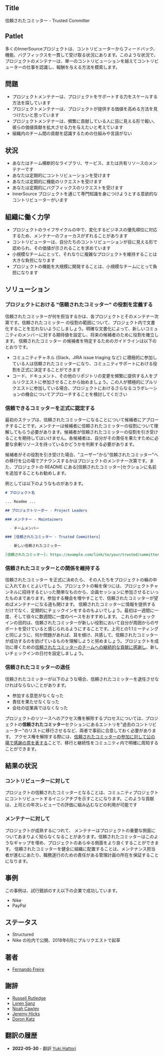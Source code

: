 ## Title

信頼されたコミッター - Trusted Committer

## Patlet

多くのInnerSourceプロジェクトは、コントリビューターからフィードバック、機能、バグフィックスを一貫して受け取る状況にあります。このような状況で、プロジェクトのメンテナーは、単一のコントリビューションを越えてコントリビューターの仕事を認識し、報酬を与える方法を模索します。

## 問題

- プロジェクトメンテナーは、プロジェクトをサポートする力をスケールする方法を探しています
- プロジェクトメンテナーは、プロジェクトが提供する価値を高める方法を見つけたいと思っています
- プロジェクトメンテナーは、頻繁に貢献している人に目に見える形で報い、彼らの価値貢献を拡大させる力を与えたいと考えています
- 組織内のチーム間の貢献を認識するための仕組みや言語がない

## 状況

- あなたはチーム横断的なライブラリ、サービス、または共有リソースのメンテナーです
- あなたは定期的にコントリビューションを受けます
- あなたは定期的に機能のリクエストを受けます
- あなたは定期的にバグフィックスのリクエストを受けます
- InnerSource プロジェクトを通じて専門知識を身につけようとする意欲的なコントリビューターがいます

## 組織に働く力学

- プロジェクトのライフサイクルの中で、変化するビジネスの優先順位に対応するため、メンテナーのフォーカスがずれることがあります
- コントリビューターは、自分たちのコントリビューションが目に見える形で認められ、その価値が示されることを求めています
- 小規模なチームにとって、それなりに複雑なプロジェクトを維持することは大きな負担になります
- プロジェクトの機能を大規模に開発することは、小規模なチームにとって負担になります

## ソリューション

### プロジェクトにおける "信頼されたコミッター" の役割を定義する

信頼されたコミッターが何を担当するかは、各プロジェクトとそのメンテナー次第です。信頼されたコミッター の役割の範囲について、プロジェクト内で文書化することを忘れないようにしましょう。明確な文書化によって、新しいコミュニティのメンバーに対する期待値を設定し、将来の候補者のために役割を確立します。
信頼されたコミッター の候補者を特定するためのガイドラインは以下のとおりです。

* コミュニティチャネル (Slack、JIRA issue triaging など) に積極的に参加している人は信頼されたコミッターになり、コミュニティサポートにおける役割を正式に決定することができます
* コード、ドキュメント、その他のリポジトリの変更を頻繁に提供する人をプルリクエストに参加させることから始めましょう。この人が積極的にプルリクエストに参加している場合、プロジェクトにおけるさらなるコラボレーションの機会についてアプローチすることを検討してください

### 信頼できるコミッターを正式に認定する

最初のステップは、信頼されたコミッターになることについて候補者にアプローチすることです。メンテナーは候補者に信頼されたコミッターの役割について理解してもらう必要があります。候補者が信頼されたコミッターの役割を引き受けることを期待してはいけません。各候補者は、自分がその責任を果たすために必要な余剰リソースを持っているかどうかを判断する必要があります。

候補者がその役割を引き受けた場合、"ユーザー"から"信頼されたコミッター"への移行を公の場でアナウンスするかはプロジェクトのメンテナー次第です。また、プロジェクトの README にある[信頼されたコミッター]セクションに名前を追加することもお勧めします。

例としては以下のようなものがあります。

```markdown
# プロジェクト名

... Readme ...

## プロジェクトリーダー - Project Leaders

### メンテナー - Maintainers

  - チームメンバー

### [信頼されたコミッター - Trusted Committers]

  - 新しい信頼されたコミッター

[信頼されたコミッター]: https://example.com/link/to/your/trusted/committer/documentation.md
```

### 信頼されたコミッターとの関係を維持する

信頼されたコミッター を正式に決めたら、 その人たちをプロジェクトの輪の中に入れておくとよいでしょう。プロジェクトの輪を保つには、プロジェクトチャンネルに招待するといった簡単なものから、企画セッションに参加させるといったものまであります。参加する機会を増やすことで、信頼されたコミッターが望めばメンテナーになる道も開けます。
信頼されたコミッターに情報を提供するだけでなく、定期的にチェックインをするのもよいでしょう。最初は一週間に一度、そして徐々に数週間に一度のペースをおすすめします。
これらのチェックインの目的は、信頼されたコミッターが新しい役割において自分が周囲からのサポートを受けていると感じられるようにすることです。上司との1:1ミーティングと同じように、何か問題があれば、耳を傾け、共感して、信頼されたコミッターが成功するのを妨げているものを理解しようと努めましょう。プロジェクトを成功に導くための[信頼されたコミッターのチームへの継続的な貢献に感謝し][praise]、新しいチェックインの日付を設定しましょう。

### 信頼されたコミッターの退任

信頼されたコミッターが以下のような場合、信頼されたコミッターを退任させなければならないことがあります。

- 参加する意思がなくなった
- 責任を果たせなくなった
- 会社の従業員ではなくなった

プロジェクトのリソースへのアクセス権を解除するプロセスについては、プロジェクトの**信頼されたコミッター**セクションにあるエントリを"過去のコントリビューター"のリストに移行させるなど、両者で事前に合意しておく必要があります。
アクセス権を解除する際には、[信頼されたコミッターの参加に対して公の場で感謝の意を表する][praise]ことで、移行と継続性をコミュニティ内で明確に周知することができます。

## 結果の状況

### コントリビューターに対して

プロジェクトの信頼されたコミッターとなることは、コミュニティプロジェクトにコントリビュートするイニシアチブを示すことになります。このような貢献は、上司との年次レビューでの評価に組み込むなどの利用が可能です

### メンテナーに対して

プロジェクトが成熟するにつれて、 メンテナーはプロジェクトの重要な側面についてあまりよく知らなくなることがあります。信頼されたコミッターはこのようなギャップを埋め、プロジェクトのあらゆる側面をより良くすることができます。
信頼されたコミッターを健全に組織に配置することは、メンテナンス担当者が進むにあたり、職務遂行のための責任がある管理計画の所在を保証することになります。

## 事例

この事例は、試行錯誤のすえ以下の企業で成功しています。

- Nike
- PayPal

## ステータス

- Structured
- Nike の社内で公開、2018年6月にプルリクエストで起草

## 著者

- [Fernando Freire]

## 謝辞

- [Russell Rutledge]
- [Loren Sanz]
- [Noah Cawley]
- [Jeremy Hicks]
- [Doron Katz]

[Doron Katz]: https://github.com/doronkatz
[Russell Rutledge]: https://github.com/rrrutledge
[Loren Sanz]: https://github.com/mrsanz
[Jeremy Hicks]: https://github.com/greatestusername
[Noah Cawley]: https://github.com/utanapishtim
[praise]: ./praise-participants.md
[Fernando Freire]: https://github.com/dogonthehorizon

## 翻訳の履歴

- **2022-05-30** - 翻訳 [Yuki Hattori](https://github.com/yuhattor)
